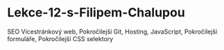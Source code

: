# Lekce-12-s-Filipem-Chalupou
SEO Vícestránkový web, Pokročilejší Git, Hosting, JavaScript, Pokročilejší formuláře, Pokročilejší CSS selektory
